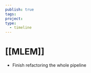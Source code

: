 ```yaml
---
publish: true
tags: 
project: 
type:
  - timeline
---
```

# [[MLEM]]
- Finish refactoring the whole pipeline